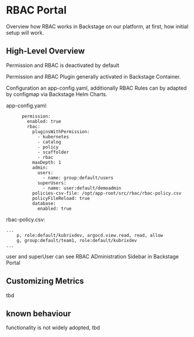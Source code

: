 # RBAC Portal

Overview how RBAC works in Backstage on our platform, at first, how initial setup will work.

## High-Level Overview
Permission and RBAC is deactivated by default

Permission and RBAC Plugin generally activated in Backstage Container.

Configuration an app-config.yaml, additionally RBAC Rules can by adapted by configmap via Backstage Helm Charts.

app-config.yaml:
```
      permission:
        enabled: true
        rbac:
          pluginsWithPermission:
            - kubernetes
            - catalog
            - policy
            - scaffolder
            - rbac
          maxDepth: 1
          admin:
            users:
              - name: group:default/users
            superUsers:
              - name: user:default/demoadmin
          policies-csv-file: /opt/app-root/src/rbac/rbac-policy.csv
          policyFileReload: true
          database:
            enabled: true
````

rbac-policy.csv:
```
...
    p, role:default/kubrixdev, argocd.view.read, read, allow
    g, group:default/team1, role:default/kubrixdev
...
```

user and superUser can see RBAC ADministration Sidebar in Backstage Portal

## Customizing Metrics
tbd

## known behaviour

functionality is not widely adopted, tbd